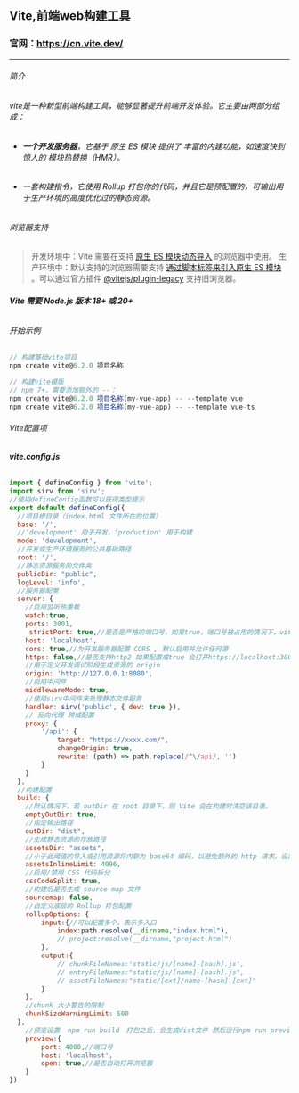 ## Vite,前端web构建工具
### 官网：https://cn.vite.dev/
* * * 
###### 简介
###### vite是一种新型前端构建工具，能够显著提升前端开发体验。它主要由两部分组成：
- ###### ***一个开发服务器***，它基于 原生 ES 模块 提供了 丰富的内建功能，如速度快到惊人的 模块热替换（HMR）。
- ###### 一套构建指令，它使用 Rollup 打包你的代码，并且它是预配置的，可输出用于生产环境的高度优化过的静态资源。
###### 浏览器支持
> 开发环境中：Vite 需要在支持 [原生 ES 模块动态导入](https://caniuse.com/es6-module-dynamic-import)  的浏览器中使用。
> 生产环境中：默认支持的浏览器需要支持 [通过脚本标签来引入原生 ES 模块](https://caniuse.com/es6-module) 。可以通过官方插件 [@vitejs/plugin-legacy](https://github.com/vitejs/vite/tree/main/packages/plugin-legacy) 支持旧浏览器。
###### ***Vite 需要 Node.js 版本 18+ 或 20+***
###### 开始示例
```javascript
// 构建基础vite项目
npm create vite@6.2.0 项目名称

// 构建vite模版
// npm 7+，需要添加额外的 --：
npm create vite@6.2.0 项目名称(my-vue-app) -- --template vue
npm create vite@6.2.0 项目名称(my-vue-app) -- --template vue-ts
```
###### Vite配置项
###### ***vite.config.js***
```javascript
import { defineConfig } from 'vite';
import sirv from 'sirv';
//使用defineConfig函数可以获得类型提示
export default defineConfig({
  //项目根目录（index.html 文件所在的位置）  
  base: '/',
  //'development' 用于开发，'production' 用于构建
  mode: 'development',
  //开发或生产环境服务的公共基础路径
  root: '/',
  //静态资源服务的文件夹
  publicDir: "public",
  logLevel: 'info',
  //服务器配置
  server: {
    //启用监听热重载
    watch:true,
    ports: 3001,
     strictPort: true,//是否是严格的端口号，如果true，端口号被占用的情况下，vite会退出
    host: 'localhost',
    cors: true,//为开发服务器配置 CORS , 默认启用并允许任何源
    https: false,//是否支持http2 如果配置成true 会打开https://localhost:3001/xxx;
    //用于定义开发调试阶段生成资源的 origin
    origin: 'http://127.0.0.1:8080',
    //启用中间件
    middlewareMode: true,
    //使用sirv中间件来处理静态文件服务
    handler: sirv('public', { dev: true }),
    // 反向代理 跨域配置
    proxy: {
        '/api': {
            target: "https://xxxx.com/",
            changeOrigin: true,
            rewrite: (path) => path.replace(/^\/api/, '')
        }
    }
  },
  //构建配置
  build: {
    //默认情况下，若 outDir 在 root 目录下，则 Vite 会在构建时清空该目录。
    emptyOutDir: true,
    //指定输出路径
    outDir: "dist",
    //生成静态资源的存放路径
    assetsDir: "assets",
    //小于此阈值的导入或引用资源将内联为 base64 编码，以避免额外的 http 请求。设置为 0 可以完全禁用此项
    assetsInlineLimit: 4096,
    //启用/禁用 CSS 代码拆分
    cssCodeSplit: true,
    //构建后是否生成 source map 文件
    sourcemap: false,
    //自定义底层的 Rollup 打包配置
    rollupOptions: {
        input:{//可以配置多个，表示多入口
            index:path.resolve(__dirname,"index.html"),
            // project:resolve(__dirname,"project.html")
        },
        output:{
            // chunkFileNames:'static/js/[name]-[hash].js',
            // entryFileNames:"static/js/[name]-[hash].js",
            // assetFileNames:"static/[ext]/name-[hash].[ext]"
        }
    },
    //chunk 大小警告的限制
    chunkSizeWarningLimit: 500
  },
    //预览设置  npm run build　打包之后，会生成dist文件 然后运行npm run preview；vite会创建一个服务器来运行打包之后的文件
    preview:{
        port: 4000,//端口号
        host: 'localhost',
        open: true,//是否自动打开浏览器
    }
})
```


